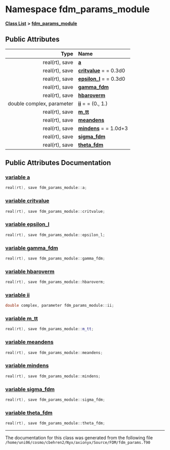 
# Namespace fdm\_params\_module


[**Class List**](annotated.md) **>** [**fdm\_params\_module**](namespacefdm__params__module.md)


















## Public Attributes

| Type | Name |
| ---: | :--- |
|  real(rt), save | [**a**](namespacefdm__params__module.md#variable-a)  <br> |
|  real(rt), save | [**critvalue**](namespacefdm__params__module.md#variable-critvalue)   = = 0.3d0<br> |
|  real(rt), save | [**epsilon\_l**](namespacefdm__params__module.md#variable-epsilon-l)   = = 0.3d0<br> |
|  real(rt), save | [**gamma\_fdm**](namespacefdm__params__module.md#variable-gamma-fdm)  <br> |
|  real(rt), save | [**hbaroverm**](namespacefdm__params__module.md#variable-hbaroverm)  <br> |
|  double complex, parameter | [**ii**](namespacefdm__params__module.md#variable-ii)   = = (0., 1.)<br> |
|  real(rt), save | [**m\_tt**](namespacefdm__params__module.md#variable-m-tt)  <br> |
|  real(rt), save | [**meandens**](namespacefdm__params__module.md#variable-meandens)  <br> |
|  real(rt), save | [**mindens**](namespacefdm__params__module.md#variable-mindens)   = = 1.0d+3<br> |
|  real(rt), save | [**sigma\_fdm**](namespacefdm__params__module.md#variable-sigma-fdm)  <br> |
|  real(rt), save | [**theta\_fdm**](namespacefdm__params__module.md#variable-theta-fdm)  <br> |










## Public Attributes Documentation


### <a href="#variable-a" id="variable-a">variable a </a>


```cpp
real(rt), save fdm_params_module::a;
```



### <a href="#variable-critvalue" id="variable-critvalue">variable critvalue </a>


```cpp
real(rt), save fdm_params_module::critvalue;
```



### <a href="#variable-epsilon-l" id="variable-epsilon-l">variable epsilon\_l </a>


```cpp
real(rt), save fdm_params_module::epsilon_l;
```



### <a href="#variable-gamma-fdm" id="variable-gamma-fdm">variable gamma\_fdm </a>


```cpp
real(rt), save fdm_params_module::gamma_fdm;
```



### <a href="#variable-hbaroverm" id="variable-hbaroverm">variable hbaroverm </a>


```cpp
real(rt), save fdm_params_module::hbaroverm;
```



### <a href="#variable-ii" id="variable-ii">variable ii </a>


```cpp
double complex, parameter fdm_params_module::ii;
```



### <a href="#variable-m-tt" id="variable-m-tt">variable m\_tt </a>


```cpp
real(rt), save fdm_params_module::m_tt;
```



### <a href="#variable-meandens" id="variable-meandens">variable meandens </a>


```cpp
real(rt), save fdm_params_module::meandens;
```



### <a href="#variable-mindens" id="variable-mindens">variable mindens </a>


```cpp
real(rt), save fdm_params_module::mindens;
```



### <a href="#variable-sigma-fdm" id="variable-sigma-fdm">variable sigma\_fdm </a>


```cpp
real(rt), save fdm_params_module::sigma_fdm;
```



### <a href="#variable-theta-fdm" id="variable-theta-fdm">variable theta\_fdm </a>


```cpp
real(rt), save fdm_params_module::theta_fdm;
```



------------------------------
The documentation for this class was generated from the following file `/home/uni06/cosmo/cbehren2/Nyx/axionyx/Source/FDM/fdm_params.f90`